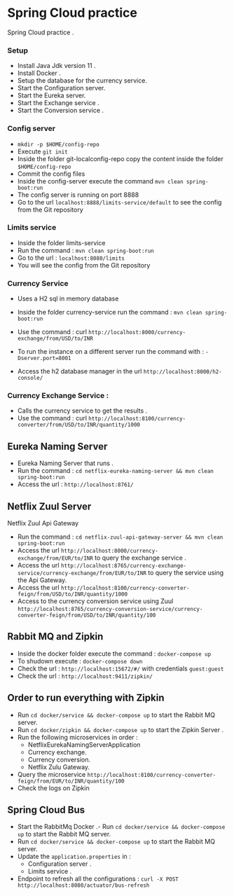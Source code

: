 # Spring Cloud practice

Spring Cloud practice .

### Setup

- Install Java Jdk version 11 .
- Install Docker .
- Setup the database for the currency service.
- Start the Configuration server.
- Start the Eureka server.
- Start the Exchange service .
- Start the Conversion service .

### Config server

- `mkdir -p $HOME/config-repo`
- Execute `git init`
- Inside the folder git-localconfig-repo copy the content inside the folder `$HOME/config-repo`
- Commit the config files
- Inside the config-server execute the command `mvn clean spring-boot:run`
- The config server is running on port 8888
- Go to the url `localhost:8888/limits-service/default` to see the config from the Git repository

### Limits service

- Inside the folder limits-service
- Run the command : `mvn clean spring-boot:run`
- Go to the url : `localhost:8080/limits`
- You will see the config from the Git repository

### Currency Service

- Uses a H2 sql in memory database

- Inside the folder currency-service run the command : `mvn clean spring-boot:run`
- Use the command : curl `http://localhost:8000/currency-exchange/from/USD/to/INR`
- To run the instance on a different server run the command with : `-Dserver.port=8001`
- Access the h2 database manager in the url `http://localhost:8000/h2-console/`

### Currency Exchange Service :

- Calls the currency service to get the results .
- Use the command : curl `http://localhost:8100/currency-converter/from/USD/to/INR/quantity/1000`

## Eureka Naming Server

- Eureka Naming Server that runs .
- Run the command : `cd netflix-eureka-naming-server && mvn clean spring-boot:run`
- Access the url : `http://localhost:8761/`

## Netflix Zuul Server

Netflix Zuul Api Gateway

- Run the command : `cd netflix-zuul-api-gateway-server && mvn clean spring-boot:run`
- Access the url `http://localhost:8000/currency-exchange/from/EUR/to/INR` to query the exchange service .
- Access the url `http://localhost:8765/currency-exchange-service/currency-exchange/from/EUR/to/INR` to query the service using the Api Gateway.
- Access the url `http://localhost:8100/currency-converter-feign/from/USD/to/INR/quantity/1000`
- Access to the currency conversion service using Zuul `http://localhost:8765/currency-conversion-service/currency-converter-feign/from/USD/to/INR/quantity/100`

## Rabbit MQ and Zipkin

- Inside the docker folder execute the command : `docker-compose up`
- To shudown execute : `docker-compose down`
- Check the url : `http://localhost:15672/#/` with credentials `guest:guest`
- Check the url : `http://localhost:9411/zipkin/`

## Order to run everything with Zipkin

- Run `cd docker/service && docker-compose up` to start the Rabbit MQ server.
- Run `cd docker/zipkin && docker-compose up` to start the Zipkin Server .
- Run the following microservices in order :
  - NetflixEurekaNamingServerApplication
  - Currency exchange.
  - Currency conversion.
  - Netflix Zulu Gateway.
- Query the microservice `http://localhost:8100/currency-converter-feign/from/EUR/to/INR/quantity/100`
- Check the logs on Zipkin

## Spring Cloud Bus

- Start the RabbitMq Docker .- Run `cd docker/service && docker-compose up` to start the Rabbit MQ server.
- Run `cd docker/service && docker-compose up` to start the Rabbit MQ server.
- Update the `application.properties` in :
  - Configuration server .
  - Limits service .
- Endpoint to refresh all the configurations : `curl -X POST http://localhost:8080/actuator/bus-refresh`
